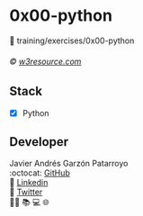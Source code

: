 # 0x00-python
:open_file_folder: training/exercises/0x00-python

###### :copyright: [w3resource.com](https://www.w3resource.com/python-exercises/python-basic-exercises.php)

## Stack
* [x] Python

## Developer
Javier Andrés Garzón Patarroyo  
:octocat: [GitHub](https://github.com/javierandresgp/)  
:link: [Linkedin](https://www.linkedin.com/in/javierandresgp/)  
:link: [Twitter](https://twitter.com/javierandresgp0)  
:man_technologist: :books: :computer: :globe_with_meridians:
